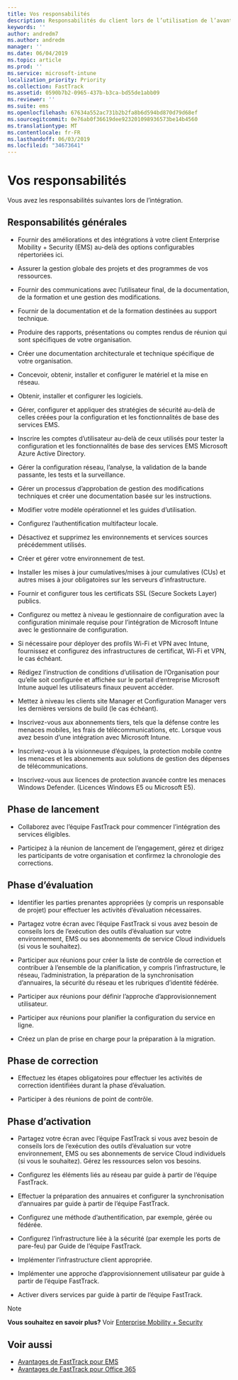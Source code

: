 ```yaml
---
title: Vos responsabilités
description: Responsabilités du client lors de l’utilisation de l’avantage du centre FastTrack
keywords: ''
author: andredm7
ms.author: andredm
manager: ''
ms.date: 06/04/2019
ms.topic: article
ms.prod: ''
ms.service: microsoft-intune
localization_priority: Priority
ms.collection: FastTrack
ms.assetid: 0590b7b2-0965-437b-b3ca-bd55de1abb09
ms.reviewer: ''
ms.suite: ems
ms.openlocfilehash: 67634a552ac731b2b2fa8b6d594bd870d79d68ef
ms.sourcegitcommit: 0e76ab0f36619dee923201098936573be14b4560
ms.translationtype: MT
ms.contentlocale: fr-FR
ms.lasthandoff: 06/03/2019
ms.locfileid: "34673641"
---
```

# <a name="your-responsibilities"></a>Vos responsabilités

Vous avez les responsabilités suivantes lors de l’intégration.

## <a name="general-responsibilities"></a>Responsabilités générales

-   Fournir des améliorations et des intégrations à votre client Enterprise Mobility + Security (EMS) au-delà des options configurables répertoriées ici.

-   Assurer la gestion globale des projets et des programmes de vos ressources.

-   Fournir des communications avec l’utilisateur final, de la documentation, de la formation et une gestion des modifications.

-   Fournir de la documentation et de la formation destinées au support technique.

-   Produire des rapports, présentations ou comptes rendus de réunion qui sont spécifiques de votre organisation.

-   Créer une documentation architecturale et technique spécifique de votre organisation.

-   Concevoir, obtenir, installer et configurer le matériel et la mise en réseau.

-   Obtenir, installer et configurer les logiciels.

-   Gérer, configurer et appliquer des stratégies de sécurité au-delà de celles créées pour la configuration et les fonctionnalités de base des services EMS.

-   Inscrire les comptes d’utilisateur au-delà de ceux utilisés pour tester la configuration et les fonctionnalités de base des services EMS Microsoft Azure Active Directory.

-   Gérer la configuration réseau, l’analyse, la validation de la bande passante, les tests et la surveillance.

-   Gérer un processus d’approbation de gestion des modifications techniques et créer une documentation basée sur les instructions.

-   Modifier votre modèle opérationnel et les guides d’utilisation.

-   Configurez l’authentification multifacteur locale.

-   Désactivez et supprimez les environnements et services sources précédemment utilisés.

-   Créer et gérer votre environnement de test.

-   Installer les mises à jour cumulatives/mises à jour cumulatives (CUs) et autres mises à jour obligatoires sur les serveurs d’infrastructure.

-   Fournir et configurer tous les certificats SSL (Secure Sockets Layer) publics.

-   Configurez ou mettez à niveau le gestionnaire de configuration avec la configuration minimale requise pour l’intégration de Microsoft Intune avec le gestionnaire de configuration.

-   Si nécessaire pour déployer des profils Wi-Fi et VPN avec Intune, fournissez et configurez des infrastructures de certificat, Wi-Fi et VPN, le cas échéant.

-   Rédigez l’instruction de conditions d’utilisation de l’Organisation pour qu’elle soit configurée et affichée sur le portail d’entreprise Microsoft Intune auquel les utilisateurs finaux peuvent accéder.

-   Mettez à niveau les clients site Manager et Configuration Manager vers les dernières versions de build (le cas échéant).

-   Inscrivez-vous aux abonnements tiers, tels que la défense contre les menaces mobiles, les frais de télécommunications, etc. Lorsque vous avez besoin d’une intégration avec Microsoft Intune.

-   Inscrivez-vous à la visionneuse d’équipes, la protection mobile contre les menaces et les abonnements aux solutions de gestion des dépenses de télécommunications.

-   Inscrivez-vous aux licences de protection avancée contre les menaces Windows Defender. (Licences Windows E5 ou Microsoft E5).

## <a name="initiate-phase"></a>Phase de lancement

-   Collaborez avec l’équipe FastTrack pour commencer l’intégration des services éligibles.

-   Participez à la réunion de lancement de l’engagement, gérez et dirigez les participants de votre organisation et confirmez la chronologie des corrections.

## <a name="assess-phase"></a>Phase d’évaluation

-   Identifier les parties prenantes appropriées (y compris un responsable de projet) pour effectuer les activités d’évaluation nécessaires.

-   Partagez votre écran avec l’équipe FastTrack si vous avez besoin de conseils lors de l’exécution des outils d’évaluation sur votre environnement, EMS ou ses abonnements de service Cloud individuels (si vous le souhaitez).

-   Participer aux réunions pour créer la liste de contrôle de correction et contribuer à l’ensemble de la planification, y compris l’infrastructure, le réseau, l’administration, la préparation de la synchronisation d’annuaires, la sécurité du réseau et les rubriques d’identité fédérée.

-   Participer aux réunions pour définir l’approche d’approvisionnement utilisateur.

-   Participer aux réunions pour planifier la configuration du service en ligne.

-   Créez un plan de prise en charge pour la préparation à la migration.

## <a name="remediate-phase"></a>Phase de correction

-   Effectuez les étapes obligatoires pour effectuer les activités de correction identifiées durant la phase d’évaluation.

-   Participer à des réunions de point de contrôle.

## <a name="enable-phase"></a>Phase d’activation

-   Partagez votre écran avec l’équipe FastTrack si vous avez besoin de conseils lors de l’exécution des outils d’évaluation sur votre environnement, EMS ou ses abonnements de service Cloud individuels (si vous le souhaitez). Gérez les ressources selon vos besoins.

-   Configurez les éléments liés au réseau par guide à partir de l’équipe FastTrack.

-   Effectuer la préparation des annuaires et configurer la synchronisation d’annuaires par guide à partir de l’équipe FastTrack.

-   Configurez une méthode d’authentification, par exemple, gérée ou fédérée. 

-   Configurez l’infrastructure liée à la sécurité (par exemple les ports de pare-feu) par Guide de l’équipe FastTrack.

-   Implémenter l’infrastructure client appropriée.

-   Implémenter une approche d’approvisionnement utilisateur par guide à partir de l’équipe FastTrack.

-   Activer divers services par guide à partir de l’équipe FastTrack.

> [!NOTE]
> **Vous souhaitez en savoir plus?** Voir [Enterprise Mobility + Security](https://www.microsoft.com/en-us/cloud-platform/enterprise-mobility)

## <a name="see-also"></a>Voir aussi

- [Avantages de FastTrack pour EMS](EMS-fasttrack-benefit-for-EMS.md)
- [Avantages de FastTrack pour Office 365](O365-fasttrack-benefit-for-office-365.md)

